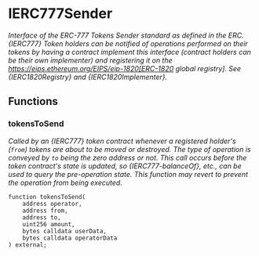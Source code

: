 # IERC777Sender
*Interface of the ERC-777 Tokens Sender standard as defined in the ERC.
{IERC777} Token holders can be notified of operations performed on their
tokens by having a contract implement this interface (contract holders can be
their own implementer) and registering it on the
https://eips.ethereum.org/EIPS/eip-1820[ERC-1820 global registry].
See {IERC1820Registry} and {IERC1820Implementer}.*


## Functions
### tokensToSend

*Called by an {IERC777} token contract whenever a registered holder's
(`from`) tokens are about to be moved or destroyed. The type of operation
is conveyed by `to` being the zero address or not.
This call occurs _before_ the token contract's state is updated, so
{IERC777-balanceOf}, etc., can be used to query the pre-operation state.
This function may revert to prevent the operation from being executed.*


```solidity
function tokensToSend(
    address operator,
    address from,
    address to,
    uint256 amount,
    bytes calldata userData,
    bytes calldata operatorData
) external;
```

